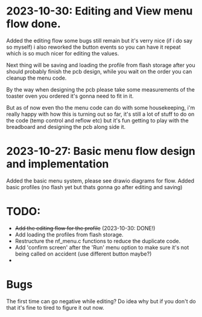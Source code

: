 # 2023-10-30: Editing and View menu flow done.
Added the editing flow some bugs still remain but it's verry nice (if i do say so myself)
i also reworked the button events so you can have it repeat which is so much nicer for editing the values.

Next thing will be saving and loading the profile from flash storage
after you should probably finish the pcb design, while you wait on the order you can cleanup the menu code.

By the way when designing the pcb please take some measurements of the toaster oven you ordered
it's gonna need to fit in it. 

But as of now even tho the menu code can do with some housekeeping, i'm really happy with how
this is turning out so far, it's still a lot of stuff to do on the code (temp control and reflow etc)
but it's fun getting to play with the breadboard and designing the pcb along side it.

# 2023-10-27: Basic menu flow design and implementation
Added the basic menu system, please see drawio diagrams for flow.
Added basic profiles (no flash yet but thats gonna go after editing and saving)

# TODO:
* ~~Add the editing flow for the profile~~ (2023-10-30: DONE!)
* Add loading the profiles from flash storage.
* Restructure the nf_menu.c functions to reduce the duplicate code.
* Add 'confirm screen' after the 'Run' menu option to make sure it's not being called on accident (use different button maybe?)
* 

# Bugs
The first time can go negative while editing? Do idea why but if you don't do that it's fine to tired to figure it out now.